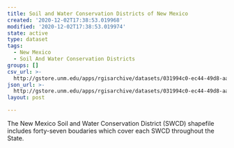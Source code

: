 ```yaml
---
title: Soil and Water Conservation Districts of New Mexico
created: '2020-12-02T17:38:53.019968'
modified: '2020-12-02T17:38:53.019974'
state: active
type: dataset
tags:
  - New Mexico
  - Soil And Water Conservation Districts
groups: []
csv_url: >-
  http://gstore.unm.edu/apps/rgisarchive/datasets/031994c0-ec44-49d8-aa1e-da1bd9ceba68/nmswcd.derived.csv
json_url: >-
  http://gstore.unm.edu/apps/rgisarchive/datasets/031994c0-ec44-49d8-aa1e-da1bd9ceba68/nmswcd.derived.json
layout: post

---
```

The New Mexico Soil and Water Conservation District (SWCD) shapefile includes forty-seven boudaries which cover each SWCD throughout the State.
